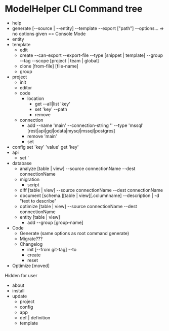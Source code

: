 # ModelHelper CLI Command tree

- help
- generate [--source | --entity] --template --export ["path"] --options... => no options given == Console Mode
- entity
- template
    - edit
    - create <name> --can-export --export-file --type [snippet | template] --group --tag --scope [project | team | global]
    - clone [from-file] [file-name]
    - group
- project
    - init
    - editor
    - code
        - location
            - get --all|list 'key'
            - set 'key' --path
            - remove
    - connection
        - add --name 'main' --connection-string '' --type 'mssql' [rest|api|gql|odata|mysql|mssql|postgres]
        - remove 'main'
        - set
- config
    set 'key' 'value'
    get 'key'
- api
    - set '    
- database
    - analyze [table | view] --source connectionName --dest connectionName
    - migration
        - script
    - diff [table | view] --source connectionName --dest connectionName
    - document [schema.][table | view][.columnname] --description | -d "text to describe"
    - optimize [table | view] --source connectionName --dest connectionName
    - entity [table | view]
        - add --group [group-name]
- Code
    - Generate (same options as root command generate)
    - Migrate???
    - Changelog
        - init [--from git-tag] --to
        - create 
        - reset
- Optimize [moved]


Hidden for user
- about
- install
- update
    - project
    - config
    - app
    - def | definition
    - template